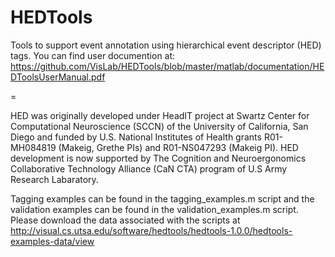 # HEDTools
Tools to support event annotation using hierarchical event descriptor (HED) tags. You can find user documention at:    
https://github.com/VisLab/HEDTools/blob/master/matlab/documentation/HEDToolsUserManual.pdf
   
=

HED was originally developed under HeadIT project at Swartz Center for Computational Neuroscience (SCCN) of the University of California, San Diego and funded by U.S. National Institutes of Health grants R01-MH084819 (Makeig, Grethe PIs) and R01-NS047293 (Makeig PI). HED development is now supported by The Cognition and Neuroergonomics Collaborative Technology Alliance (CaN CTA) program of U.S Army Research Labaratory.
   


Tagging examples can be found in the tagging_examples.m script and the validation examples can be found in the validation_examples.m script. Please download the data associated with the scripts at http://visual.cs.utsa.edu/software/hedtools/hedtools-1.0.0/hedtools-examples-data/view 
